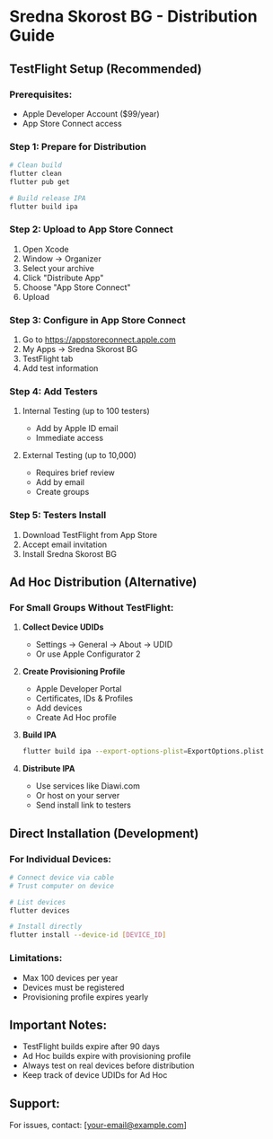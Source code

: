 # Sredna Skorost BG - Distribution Guide

## TestFlight Setup (Recommended)

### Prerequisites:
- Apple Developer Account ($99/year)
- App Store Connect access

### Step 1: Prepare for Distribution
```bash
# Clean build
flutter clean
flutter pub get

# Build release IPA
flutter build ipa
```

### Step 2: Upload to App Store Connect
1. Open Xcode
2. Window → Organizer
3. Select your archive
4. Click "Distribute App"
5. Choose "App Store Connect"
6. Upload

### Step 3: Configure in App Store Connect
1. Go to https://appstoreconnect.apple.com
2. My Apps → Sredna Skorost BG
3. TestFlight tab
4. Add test information

### Step 4: Add Testers
1. Internal Testing (up to 100 testers)
   - Add by Apple ID email
   - Immediate access

2. External Testing (up to 10,000)
   - Requires brief review
   - Add by email
   - Create groups

### Step 5: Testers Install
1. Download TestFlight from App Store
2. Accept email invitation
3. Install Sredna Skorost BG

## Ad Hoc Distribution (Alternative)

### For Small Groups Without TestFlight:

1. **Collect Device UDIDs**
   - Settings → General → About → UDID
   - Or use Apple Configurator 2

2. **Create Provisioning Profile**
   - Apple Developer Portal
   - Certificates, IDs & Profiles
   - Add devices
   - Create Ad Hoc profile

3. **Build IPA**
   ```bash
   flutter build ipa --export-options-plist=ExportOptions.plist
   ```

4. **Distribute IPA**
   - Use services like Diawi.com
   - Or host on your server
   - Send install link to testers

## Direct Installation (Development)

### For Individual Devices:
```bash
# Connect device via cable
# Trust computer on device

# List devices
flutter devices

# Install directly
flutter install --device-id [DEVICE_ID]
```

### Limitations:
- Max 100 devices per year
- Devices must be registered
- Provisioning profile expires yearly

## Important Notes:
- TestFlight builds expire after 90 days
- Ad Hoc builds expire with provisioning profile
- Always test on real devices before distribution
- Keep track of device UDIDs for Ad Hoc

## Support:
For issues, contact: [your-email@example.com]